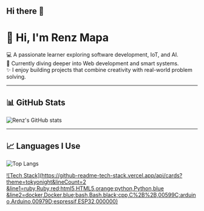 ## Hi there 👋
# 👋 Hi, I'm Renz Mapa  

💻 A passionate learner exploring software development, IoT, and AI.  
🌱 Currently diving deeper into Web development and smart systems.  
✨ I enjoy building projects that combine creativity with real-world problem solving.  

---

## 📊 GitHub Stats  
![Renz's GitHub stats](https://github-readme-stats.vercel.app/api?username=Maappie&show_icons=true&theme=tokyonight)

---

## 📈 Languages I Use  
![Top Langs](https://github-readme-stats.vercel.app/api/top-langs/?username=Maappie&layout=compact&theme=tokyonight)

[![Tech Stack](https://github-readme-tech-stack.vercel.app/api/cards?theme=tokyonight&lineCount=2
&line1=ruby,Ruby,red;html5,HTML5,orange;python,Python,blue
&line2=docker,Docker,blue;bash,Bash,black;cpp,C%2B%2B,00599C;arduino,Arduino,00979D;espressif,ESP32,000000)](https://github.com/Maappie)

